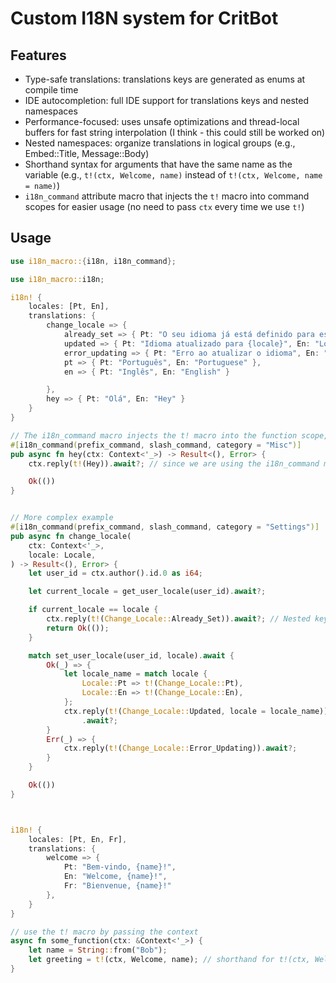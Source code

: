 # Custom I18N system for CritBot


## Features
- Type-safe translations: translations keys are generated as enums at compile time
- IDE autocompletion: full IDE support for translations keys and nested namespaces
- Performance-focused: uses unsafe optimizations and thread-local buffers for fast string interpolation (I think - this could still be worked on)
- Nested namespaces: organize translations in logical groups (e.g., Embed::Title, Message::Body)
- Shorthand syntax for arguments that have the same name as the variable (e.g., `t!(ctx, Welcome, name)` instead of `t!(ctx, Welcome, name = name)`)
- `i18n_command` attribute macro that injects the `t!` macro into command scopes for easier usage (no need to pass `ctx` every time we use `t!`)

## Usage

```rust
use i18n_macro::{i18n, i18n_command};

use i18n_macro::i18n;

i18n! {
    locales: [Pt, En],
    translations: {
        change_locale => {
            already_set => { Pt: "O seu idioma já está definido para este valor.", En: "Your locale is already set to this value." },
            updated => { Pt: "Idioma atualizado para {locale}", En: "Locale updated to {locale}" },
            error_updating => { Pt: "Erro ao atualizar o idioma", En: "Error updating locale" },
            pt => { Pt: "Português", En: "Portuguese" },
            en => { Pt: "Inglês", En: "English" }

        },
        hey => { Pt: "Olá", En: "Hey" }
    }
}

// The i18n_command macro injects the t! macro into the function scope, and registers the command using poise::command.
#[i18n_command(prefix_command, slash_command, category = "Misc")]
pub async fn hey(ctx: Context<'_>) -> Result<(), Error> {
    ctx.reply(t!(Hey)).await?; // since we are using the i18n_command macro, we can use the t! macro without passing ctx.

    Ok(())
}


// More complex example
#[i18n_command(prefix_command, slash_command, category = "Settings")]
pub async fn change_locale(
    ctx: Context<'_>,
    locale: Locale,
) -> Result<(), Error> {
    let user_id = ctx.author().id.0 as i64;

    let current_locale = get_user_locale(user_id).await?;

    if current_locale == locale {
        ctx.reply(t!(Change_Locale::Already_Set)).await?; // Nested keys are accessed using double colons
        return Ok(());
    }

    match set_user_locale(user_id, locale).await {
        Ok(_) => {
            let locale_name = match locale {
                Locale::Pt => t!(Change_Locale::Pt),
                Locale::En => t!(Change_Locale::En),
            };
            ctx.reply(t!(Change_Locale::Updated, locale = locale_name)) // Nested keys with named parameters
                .await?;
        }
        Err(_) => {
            ctx.reply(t!(Change_Locale::Error_Updating)).await?;
        }
    }

    Ok(())
}



i18n! {
    locales: [Pt, En, Fr],
    translations: {
        welcome => {
            Pt: "Bem-vindo, {name}!",
            En: "Welcome, {name}!",
            Fr: "Bienvenue, {name}!"
        },
    }
}

// use the t! macro by passing the context
async fn some_function(ctx: &Context<'_>) {
    let name = String::from("Bob");
    let greeting = t!(ctx, Welcome, name); // shorthand for t!(ctx, Welcome, name = name)
}
```
